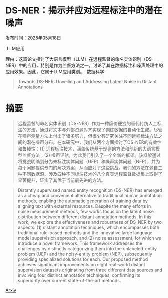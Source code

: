 # DS-NER：揭示并应对远程标注中的潜在噪声

发布时间：2025年05月18日

`LLM应用

理由：这篇论文探讨了大语言模型（LLM）在远程监督的命名实体识别（DS-NER）中的应用，特别是作为监督方法之一，讨论了其在数据标注和噪声处理中的应用效果。因此，它属于LLM应用类别。` `数据科学`

> Towards DS-NER: Unveiling and Addressing Latent Noise in Distant Annotations

# 摘要

> 远程监督的命名实体识别（DS-NER）作为一种廉价便捷的替代传统人工标注的方法，通过将文本与外部资源对齐实现了训练数据的自动化生成。尽管在噪声测量方法上付出了诸多努力，但很少有研究关注不同远程标注方法之间的潜在噪声分布。在本研究中，我们从两个方面探讨了DS-NER的有效性和鲁棒性：(1) 远程标注技术，涵盖传统基于规则的方法和创新的大语言模型监督方法；(2) 噪声评估，为此我们引入了一个全新的框架。该框架通过将挑战明确划分为未标注实体问题（UEP）和噪声实体问题（NEP），并为每个问题提供专门的解决方案，从而应对了这些挑战。我们的方法在源自三种不同数据源、涉及四种不同标注技术的八个真实远程监督数据集上取得了显著提升，证实了其优于当前最先进的方法。

> Distantly supervised named entity recognition (DS-NER) has emerged as a cheap and convenient alternative to traditional human annotation methods, enabling the automatic generation of training data by aligning text with external resources. Despite the many efforts in noise measurement methods, few works focus on the latent noise distribution between different distant annotation methods. In this work, we explore the effectiveness and robustness of DS-NER by two aspects: (1) distant annotation techniques, which encompasses both traditional rule-based methods and the innovative large language model supervision approach, and (2) noise assessment, for which we introduce a novel framework. This framework addresses the challenges by distinctly categorizing them into the unlabeled-entity problem (UEP) and the noisy-entity problem (NEP), subsequently providing specialized solutions for each. Our proposed method achieves significant improvements on eight real-world distant supervision datasets originating from three different data sources and involving four distinct annotation techniques, confirming its superiority over current state-of-the-art methods.

[Arxiv](https://arxiv.org/abs/2505.12454)